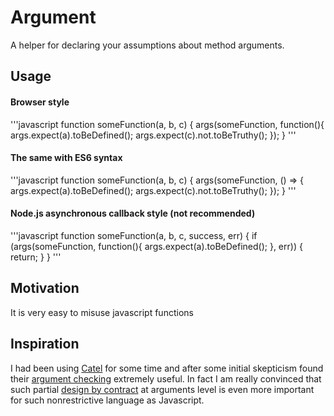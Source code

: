 # Argument
A helper for declaring your assumptions about method arguments.

## Usage

#### Browser style

'''javascript
function someFunction(a, b, c) {
    args(someFunction, function(){
        args.expect(a).toBeDefined();
        args.expect(c).not.toBeTruthy();
    });
}
'''

#### The same with ES6 syntax
'''javascript
function someFunction(a, b, c) {
    args(someFunction, () => {
        args.expect(a).toBeDefined();
        args.expect(c).not.toBeTruthy();
    });
}
'''

#### Node.js asynchronous callback style (not recommended)
'''javascript
function someFunction(a, b, c, success, err) {
    if (args(someFunction, 
             function(){ 
                args.expect(a).toBeDefined();
             }, 
             err)) {
        return;
    }
}
'''

## Motivation
It is very easy to misuse javascript functions  

## Inspiration
I had been using [Catel](http://catelproject.com) for some time and after some initial skepticism found their 
[argument checking](https://catelproject.atlassian.net/wiki/display/CTL/Argument+checking) 
extremely useful. In fact I am really convinced that such partial 
[design by contract](http://en.wikipedia.org/wiki/Design_by_contract) at arguments level is even more important for 
such nonrestrictive language as Javascript. 